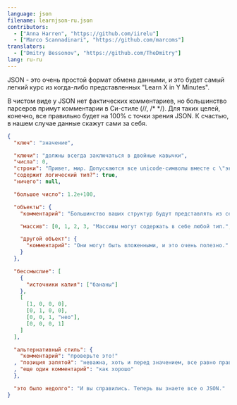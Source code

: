 ```yaml
---
language: json
filename: learnjson-ru.json
contributors:
  - ["Anna Harren", "https://github.com/iirelu"]
  - ["Marco Scannadinari", "https://github.com/marcoms"]
translators:
  - ["Dmitry Bessonov", "https://github.com/TheDmitry"]
lang: ru-ru
---
```


JSON - это очень простой формат обмена данными, и это будет самый легкий
курс из когда-либо представленных "Learn X in Y Minutes".

В чистом виде у JSON нет фактических комментариев, но большинство парсеров примут
комментарии в Си-стиле (//, /\* \*/). Для таких целей, конечно, все правильно
будет на 100% с точки зрения JSON. К счастью, в нашем случае данные скажут сами за себя.

```json
{
  "ключ": "значение",

  "ключи": "должны всегда заключаться в двойные кавычки",
  "числа": 0,
  "строки": "Пρивет, миρ. Допускаются все unicode-символы вместе с \"экранированием\".",
  "содержит логический тип?": true,
  "ничего": null,

  "большое число": 1.2e+100,

  "объекты": {
    "комментарий": "Большинство ваших структур будут представлять из себя объекты.",

    "массив": [0, 1, 2, 3, "Массивы могут содержать в себе любой тип.", 5],

    "другой объект": {
      "комментарий": "Они могут быть вложенными, и это очень полезно."
    }
  },

  "бессмыслие": [
    {
      "источники калия": ["бананы"]
    },
    [
      [1, 0, 0, 0],
      [0, 1, 0, 0],
      [0, 0, 1, "нео"],
      [0, 0, 0, 1]
    ]
  ],

  "альтернативный стиль": {
    "комментарий": "проверьте это!"
  , "позиция запятой": "неважна, хоть и перед значением, все равно правильно"
  , "еще один комментарий": "как хорошо"
  },

  "это было недолго": "И вы справились. Теперь вы знаете все о JSON."
}
```
